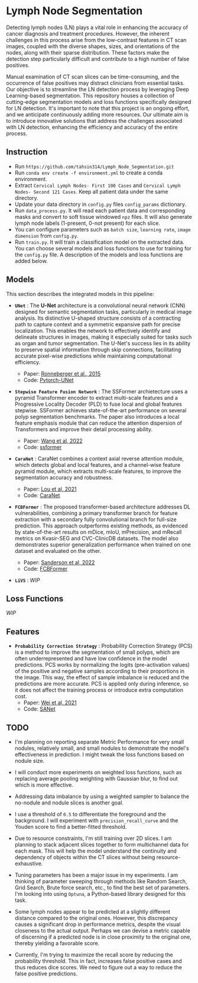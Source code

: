 # Lymph Node Segmentation

Detecting lymph nodes (LN) plays a vital role in enhancing the accuracy of cancer diagnosis and treatment procedures. However, the inherent challenges in this process arise from the low-contrast features in CT scan images, coupled with the diverse shapes, sizes, and orientations of the nodes, along with their sparse distribution. These factors make the detection step particularly difficult and contribute to a high number of false positives.

Manual examination of CT scan slices can be time-consuming, and the occurrence of false positives may distract clinicians from essential tasks. Our objective is to streamline the LN detection process by leveraging Deep Learning-based segmentation. This repository houses a collection of cutting-edge segmentation models and loss functions specifically designed for LN detection. It's important to note that this project is an ongoing effort, and we anticipate continuously adding more resources. Our ultimate aim is to introduce innovative solutions that address the challenges associated with LN detection, enhancing the efficiency and accuracy of the entire process.

## Instruction

- Run `https://github.com/tahsin314/Lymph_Node_Segmentation.git`
- Run `conda env create -f environment.yml` to create a conda environment.
- Extract `Cervical Lymph Nodes- First 100 Cases` and `Cervical Lymph Nodes- Second 121 Cases`. Keep all patient data under the same directory.
- Update your data directory in `config.py` files `config_params` dictionary.
- Run `data_process.py`. It will read each patient data and corresponding masks and convert to soft tissue windowed `npz` files. It will also generate lymph node labels (1-present, 0-not present) for each slice.
- You can configure parameters such as `batch size`, `learning rate`, `image dimension` from `config.py`.
- Run `train.py`. It will train a classification model on the extracted data. You can choose several models and loss functions to use for training for the `config.py` file. A description of the models and loss functions are added below.

## Models

This section describes the integrated models in this pipeline:

- **`UNet`** : The **U-Net** architecture is a convolutional neural network (CNN) designed for semantic segmentation tasks, particularly in medical image analysis. Its distinctive U-shaped structure consists of a contracting path to capture context and a symmetric expansive path for precise localization. This enables the network to effectively identify and delineate structures in images, making it especially suited for tasks such as organ and tumor segmentation. The U-Net's success lies in its ability to preserve spatial information through skip connections, facilitating accurate pixel-wise predictions while maintaining computational efficiency.
  - Paper: [Ronneberger et al., 2015][unet]
  - Code: [Pytorch-UNet][unet_code]

- **`Stepwise Feature Fusion Network`** : The SSFormer archietecture uses a pyramid Transformer encoder to extract multi-scale features and a Progressive Locality Decoder (PLD) to fuse local and global features stepwise. SSFormer achieves state-of-the-art performance on several polyp segmentation benchmarks. The paper also introduces a local feature emphasis module that can reduce the attention dispersion of Transformers and improve their detail processing ability.
  - Paper: [Wang et al, 2022][ssformer]
  - Code: [ssformer][ssformer_code]

- **`CaraNet`** : CaraNet combines a context axial reverse attention module, which detects global and local features, and a channel-wise feature pyramid module, which extracts multi-scale features, to improve the segmentation accuracy and robustness.  
  - Paper: [Lou et al, 2021][caranet]
  - Code: [CaraNet][caranet_code]

- **`FCBFormer`** : The proposed transformer-based architecture addresses DL vulnerabilities, combining a primary transformer branch for feature extraction with a secondary fully convolutional branch for full-size prediction. This approach outperforms existing methods, as evidenced by state-of-the-art results on mDice, mIoU, mPrecision, and mRecall metrics on Kvasir-SEG and CVC-ClinicDB datasets. The model also demonstrates superior generalization performance when trained on one dataset and evaluated on the other.
  - Paper: [Sanderson et al, 2022][fcbformer]
  - Code: [FCBFormer][fcbformer_code]

- **`LiVS`** : *WIP*

## Loss Functions

*WIP*

## Features

- **`Probability Correction Strategy`** : Probability Correction Strategy (PCS) is a method to improve the segmentation of small polyps, which are often underrepresented and have low confidence in the model predictions. PCS works by normalizing the logits (pre-activation values) of the positive and negative samples according to their proportions in the image. This way, the effect of sample imbalance is reduced and the predictions are more accurate. PCS is applied only during inference, so it does not affect the training process or introduce extra computation cost.
  - Paper: [Wei et al, 2021][sam]
  - Code: [SANet][sam_code]
  
## TODO

- I'm planning on reporting separate Metric Performance for very small nodules, relatively small, and small nodules to demonstrate the model's effectiveness in prediction. I might tweak the loss functions based on nodule size.

- I will conduct more experiments on weighted loss functions, such as replacing average pooling weighting with Gaussian blur, to find out which is more effective.

- Addressing data imbalance by using a weighted sampler to balance the no-nodule and nodule slices is another goal.

- I use a threshold of `0.5` to differentiate the foreground and the background. I will experiment with `precision_recall_curve` and the Youden score to find a better-fitted threshold.

- Due to resource constraints, I'm still training over 2D slices. I am planning to stack adjacent slices together to form multichannel data for each mask. This will help the model understand the continuity and dependency of objects within the CT slices without being resource-exhaustive.

- Tuning parameters has been a major issue in my experiments. I am thinking of parameter sweeping through methods like Random Search, Grid Search, Brute force search, etc., to find the best set of parameters. I'm looking into using `Optuna`, a Python-based library designed for this task.

- Some lymph nodes appear to be predicted at a slightly different distance compared to the original ones. However, this discrepancy causes a significant drop in performance metrics, despite the visual closeness to the actual output. Perhaps we can devise a metric capable of discerning if a predicted node is in close proximity to the original one, thereby yielding a favorable score.

- Currently, I'm trying to maximize the recall score by reducing the probability threshold. This in fact, increases false positive cases and thus reduces dice scores. We need to figure out a way to reduce the false positive predictions.

[unet]: https://arxiv.org/abs/1505.04597
[unet_code]: https://github.com/milesial/Pytorch-UNet
[ssformer]: https://arxiv.org/pdf/2203.03635.pdf
[ssformer_code]: https://github.com/Qiming-Huang/ssformer
[caranet]: https://arxiv.org/ftp/arxiv/papers/2108/2108.07368.pdf
[caranet_code]: https://github.com/AngeLouCN/CaraNet
[fcbformer]: https://arxiv.org/pdf/2208.08352.pdf
[fcbformer_code]: https://github.com/ESandML/FCBFormer
[sam]: https://arxiv.org/pdf/2108.00882.pdf
[sam_code]: https://github.com/weijun88/SANet
